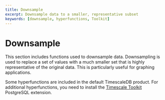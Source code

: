 ```yaml
---
title: Downsample
excerpt: Downsample data to a smaller, representative subset
keywords: [downsample, hyperfunctions, Toolkit]
---
```


# Downsample

This section includes functions used to downsample data. Downsampling
is used to replace a set of values with a much smaller set that is highly
representative of the original data. This is particularly useful for
graphing applications.

Some hyperfunctions are included in the default TimescaleDB product. For
additional hyperfunctions, you need to install the
[Timescale Toolkit][install-toolkit] PostgreSQL extension.

<HyperfunctionTable
    hyperfunctionFamily='downsample'
    includeExperimental
    sortByType
/>

[install-toolkit]: /timescaledb/:currentVersion:/how-to-guides/hyperfunctions/install-toolkit
